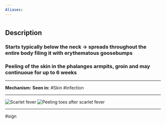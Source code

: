 ```yaml
---
Aliases:
---
```

# 
## Description
### Starts typically below the neck -> spreads throughout the entire body filing it with erythematous goosebumps
###  Peeling of the skin in the phalanges armpits, groin and may continuoue for up to 6 weeks

---
**Mechanism:**
**Seen in:** #Skin #infection 

---
![Scarlet fever](https://dermnetnz.org/assets/Uploads/bacterial/scarlatina3__WatermarkedWyJXYXRlcm1hcmtlZCJd.jpg)
![Peeling toes after scarlet fever](https://dermnetnz.org/assets/Uploads/bacterial/scarlatina1__WatermarkedWyJXYXRlcm1hcmtlZCJd.jpg)

---
#sign 